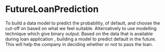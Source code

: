 # FutureLoanPrediction
To build a data model to predict the probability, of default, and choose the cut-off on based on what we feel suitable.  Alternatively to use modelling technique which give binary output. Based on the data that is available during loan application , building a model to predict default in the future.  This will help the company in deciding whether or not to pass the loan.
